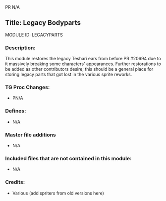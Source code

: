 PR N/A

## Title: Legacy Bodyparts

MODULE ID: LEGACYPARTS

### Description:

This module restores the legacy Teshari ears from before PR #20694 due to it massively breaking some characters' appearances.
Further restorations to be added as other contributors desire; this should be a general place for storing legacy parts that got lost in the various sprite reworks.

### TG Proc Changes:

- PN/A

### Defines:

- N/A

### Master file additions

- N/A

### Included files that are not contained in this module:

- N/A


### Credits:
- Various (add spriters from old versions here)
